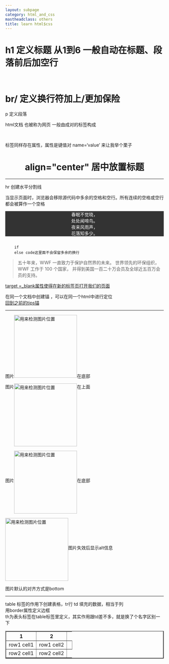 ```yaml
---
layout: subpage
category: html_and_css
mastheadclass: others
title: learn html$css
---
```

<h1>h1 定义标题 从1到6 一般自动在标题、段落前后加空行</h1>
<br/> <h1> br/ 定义换行符加上/更加保险</h1>
<p>p 定义段落</p>
<p> html文档 也被称为网页 一般由成对的标签构成</p>
<br/>

<p >标签同样存在属性，属性是键值对 name=‘value’ 来让我举个栗子</p>

<h1 align="center" > align="center" 居中放置标题</h1>
<hr>
<p>hr 创建水平分割线</p>

<p>当显示页面时，浏览器会移除源代码中多余的空格和空行。所有连续的空格或空行都会被算作一个空格</p>




<p style="background-color: #333;color: white;text-align: center;">
<!-- 	<h1>春晓</h1> -->
    春眠不觉晓，<br>
    处处闻啼鸟。<br>
    夜来风雨声，<br>
    花落知多少。<br>
</p>
<code>
	if
	else code这里面不会保留多余的换行
</code>
<blockquote cite="http://www.worldwildlife.org/who/index.html">
五十年来，WWF 一直致力于保护自然界的未来。
世界领先的环保组织，WWF 工作于 100 个国家，
并得到美国一百二十万会员及全球近五百万会员的支持。
</blockquote>
<a href="https://www.baidu.com" target="_blank"> target =_blank属性使得在新的标签页打开我们的页面</a>

<a name='tips'>在同一个文档中创建锚 ，可以在同一个html中进行定位</a>
<br/>
<a href="#tips">回到之前的tips锚</a>

<hr>

<p>图片<img src="{{site.baseurl}}/image/html&css/eg_background.gif"  width="200" height="200" alt="用来检测图片位置" align="bottom">在底部</p>
<p>图片<img src="{{site.baseurl}}/image/html&css/eg_background.gif" width="200" height="200" alt="用来检测图片位置" align="top">在上面</p>
<p>图片<img src="{{site.baseurl}}/image/html&css/eg_background.gif" width="200" height="200" alt="用来检测图片位置" align="middle">在底部</p>
<p><img src="{{site.baseurl}}/image/html&css/eg_background123.gif" width="200" height="200" alt="用来检测图片位置" align="middle">图片失效后显示alt信息</p>
<p>图片默认的对齐方式是bottom</p>
<hr>
<p>table 标签的作用下创建表格，tr行 td 填充的数据，相当于列<br/>
	用border属性定义边框<br/>
	th为表头标签在table标签里定义，其实作用跟td差不多，就是换了个名字区别一下

</p>
<table border="2"> 
	<th>1</th>
	<th>2</th>
<tr>
	<td>row1 cell1</td>
	<td>row1 cell2</td>
	<td> </td>
</tr>
	<tr>
	<td>row2 cell1</td>
	<td>row2 cell2</td>
</tr>
</table>

